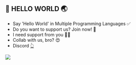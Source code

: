 ## 💪 HELLO WORLD 🌏

- Say 'Hello World' in Multiple Programming Languages ✅
- Do you want to support us? Join now! 🤘
- I need support from you 🚀🤘
- Collab with us, bro? 😍
- Discord <a href="https://discord.gg/UzUPnj9m">👆</a> 

<img src="https://s3-us-east-2.amazonaws.com/maryville/wp-content/uploads/2020/12/03130857/MVU-MSDSCI-2020-Q2-Skyscraper_-X-Types-of-Programming-Languages-for-Data-Science-header-v1.jpg">
